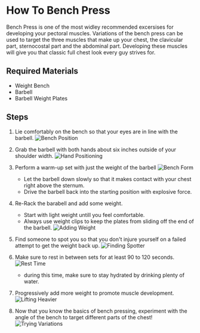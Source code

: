 # How To Bench Press

Bench Press is one of the most widley recommended excersises for developing your pectoral muscles. Variations of the bench press can be used to target the three muscles that make up your chest, the clavicular part, sternocostal part and the abdominal part. Developing these muscles will give you that classic full chest look every guy strives for. 

## Required Materials 
- Weight Bench 
- Barbell
- Barbell Weight Plates 

## Steps 
1. Lie comfortably on the bench so that your eyes are in line with the barbell. 
![Bench Position](Step1.JPG)
2. Grab the barbell with both hands about six inches outside of your shoulder width.
 ![Hand Positioning](Step2.jpg)

3. Perform a warm-up set with just the weight of the barbell
![Bench Form](Step3.jpg)
    * Let the barbell down slowly so that it makes contact with your chest right above the sternum. 
    * Drive the barbell back into the starting position with explosive force. 

4. Re-Rack the barabell and add some weight. 
    -  Start with light weight untill you feel comfortable.
    -  Always use weight clips to keep the plates from sliding off the end of the barbell.
![Adding Weight](Step4.jpg)

5. Find someone to spot you so that you don't injure yourself on a failed attempt to get the weight back up. 
![Finding Spotter](Step5.jpg)

6. Make sure to rest in between sets for at least 90 to 120 seconds. 
![Rest Time](Step6.jpg)
    - during this time, make sure to stay hydrated by drinking plenty of water. 
7. Progressively add more weight to promote muscle development. 
![Lifting Heavier](Step7.jpg)

8. Now that you know the basics of bench pressing, experiment with the angle of the bench to target different parts of the chest!
![Trying Variations](Last.jpg)
